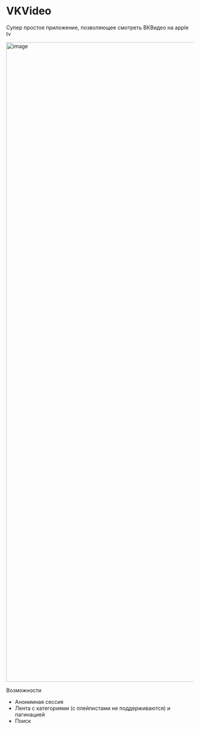 # VKVideo
Супер простое приложение, позволяющее смотреть ВКВидео на apple tv

<img width="1714" alt="image" src="https://github.com/svedm/VKVideo/assets/7048258/081535a4-47dd-4d58-ae74-330556bfec9a">


Возможности
 - Анонимная сессия 
 - Лента с категориями (с плейлистами не поддерживаются) и пагинацией
 - Поиск
